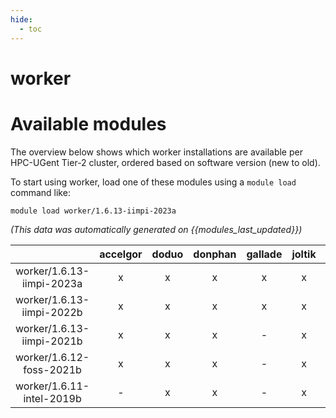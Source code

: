 ```yaml
---
hide:
  - toc
---
```


worker
======

# Available modules


The overview below shows which worker installations are available per HPC-UGent Tier-2 cluster, ordered based on software version (new to old).

To start using worker, load one of these modules using a `module load` command like:

```shell
module load worker/1.6.13-iimpi-2023a
```

*(This data was automatically generated on {{modules_last_updated}})*  

| |accelgor|doduo|donphan|gallade|joltik|shinx|skitty|
| :---: | :---: | :---: | :---: | :---: | :---: | :---: | :---: |
|worker/1.6.13-iimpi-2023a|x|x|x|x|x|x|x|
|worker/1.6.13-iimpi-2022b|x|x|x|x|x|-|-|
|worker/1.6.13-iimpi-2021b|x|x|x|-|x|-|-|
|worker/1.6.12-foss-2021b|x|x|x|-|x|-|-|
|worker/1.6.11-intel-2019b|-|x|x|-|x|-|-|
